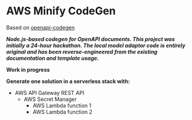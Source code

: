# AWS Minify CodeGen
  
Based on [openapi-codegen](https://github.com/Mermade/openapi-codegen)

***Node.js-based codegen for OpenAPI documents. This project was initially a 24-hour hackathon. The local model adaptor code is entirely original and has been reverse-engineered from the existing documentation and template usage.***

**Work in progress**

**Generate one solution in a serverless stack with:**
+ AWS API Gateway REST API
  + AWS Secret Manager
    + AWS Lambda function 1
    + AWS Lambda function 2